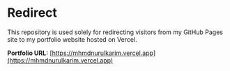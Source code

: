 # Redirect

This repository is used solely for redirecting visitors from my GitHub Pages site to my portfolio website hosted on Vercel.

**Portfolio URL:** [https://mhmdnurulkarim.vercel.app](https://mhmdnurulkarim.vercel.app)
